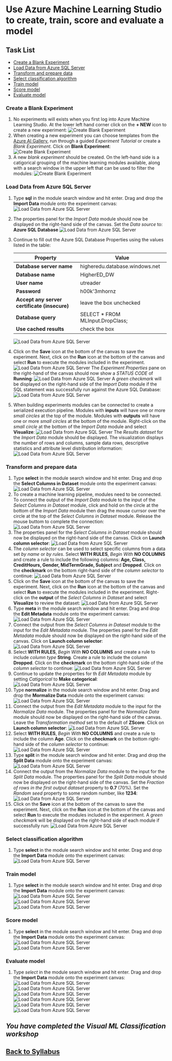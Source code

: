 
# Use Azure Machine Learning Studio to create, train, score and evaluate a model

## Task List

- [Create a Blank Experiment](#Create-a-Blank-Experiment)
- [Load Data from Azure SQL Server](#Load-Data-from-Azure-SQL-Server)
- [Transform and prepare data](#Transform-and-prepare-data)
- [Select classification algorithm](#Select-classification-algorithm)
- [Train model](#Train-model)
- [Score model](#Score-model)
- [Evaluate model](#Evaluate-model)

### Create a Blank Experiment

1. No experiments will exists when you first log into Azure Machine Learning Studio.  At the lower left hand corner click on the **+ NEW** icon to create a new experiment:
![Create Blank Experiment](media/image004.png)
1. When creating a new experiment you can choose templates from the [Azure AI Gallery](https://gallery.azure.ai/), run through a guided *Experiment Tutorial* or create a *Blank Experiment*.  Click on **Blank Experiment**:
![Create Blank Experiment](media/image005.png)
1. A new *blank experiment* should be created.  On the left-hand side is a catigorical grouping of the machine learning modules available, along with a search window in the upper left that can be used to filter the modules:
![Create Blank Experiment](media/image006.png)

### Load Data from Azure SQL Server

1. Type **sql** in the module search window and hit enter.  Drag and drop the **Import Data** module onto the experiment canvas:
![Load Data from Azure SQL Server](media/image007.png)
1. The properties panel for the *Import Data* module should now be displayed on the right-hand side of the canvas.  Set the *Data source* to: **Azure SQL Database**
![Load Data from Azure SQL Server](media/image008.png)
1. Continue to fill out the Azure SQL Database Properties using the values listed in the table:

    | Property | Value  |
    |------|------|
    |**Database server name**  | higheredu.database.windows.net|
    |**Database name**  | HigherED_DW|
    |**User name**  | utreader|
    |**Password**  | h00k'3mhornz|
    |**Accept any server certificate (insecure)**  | leave the box unchecked|
    |**Database query**  | SELECT * FROM MLInput.DropClass;|
    |**Use cached results**  | check the box|

    ![Load Data from Azure SQL Server](media/image009.png)

1. Click on the **Save** icon at the bottom of the canvas to save the experiment.  Next, click on the **Run** icon at the bottom of the canvas and select **Run** to execute the modules included in the experiment.  
![Load Data from Azure SQL Server](media/image010.png)
The *Experiment Properties* pane on the right-hand of the canvas should now show a *STATUS CODE* of **Running**:
![Load Data from Azure SQL Server](media/image011.png)
A *green checkmark* will be displayed on the right-hand side of the *Import Data* module if the SQL statement was successfully run against the Azure SQL Database:
![Load Data from Azure SQL Server](media/image012.png)
1. When building experiments modules can be connected to create a serialized execution pipeline.  Modules with **inputs** will have one or more *small circles* at the top of the module.  Modules with **outputs** will have one or more *small circles* at the bottom of the module.  Right-click on the *small circle* at the bottom of the *Import Data* module and select **Visualize**:
![Load Data from Azure SQL Server](media/image013.png)
The *Results dataset* for the *Import Data* module should be displayed.  The visualization displays the number of rows and columns, sample data rows, descriptive statistics and attribute level distribution information:
![Load Data from Azure SQL Server](media/image014.png)

### Transform and prepare data

1. Type **select** in the module search window and hit enter.  Drag and drop the **Select Columns in Dataset** module onto the experiment canvas:
![Load Data from Azure SQL Server](media/image015.png)
1. To create a machine learning pipeline, modules need to be connected.  To connect the output of the *Import Data* module to the input of the *Select Columns in Dataset* module, click and hold on the circle at the bottom of the *Import Data* module then drag the mouse currsor over the circle at the top of the *Select Columns in Dataset* module.  Release the mouse buttom to complete the connection:
![Load Data from Azure SQL Server](media/image016.png)
1. The properties panel for the *Select Columns in Dataset* module should now be displayed on the right-hand side of the canvas.  Click on **Launch column selector**:
![Load Data from Azure SQL Server](media/image017.png)
1. The *column selector* can be used to select specific columns from a data set *by name* or *by rules*.  Select **WITH RULES**, *Begin With* **NO COLUMNS** and create a rule to include the following columns: **Age, Class, CreditHours, Gender, MidTermGrade, Subject** and **Dropped**.  Click on the **checkmark** on the bottom right-hand side of the *column selector* to continue:
![Load Data from Azure SQL Server](media/image018.png)
1. Click on the **Save** icon at the bottom of the canvas to save the experiment. Next, click on the **Run** icon at the bottom of the canvas and select **Run** to execute the modules included in the experiment.  Right-click on the **output** of the *Select Columns in Dataset* and select **Visualize** to review the dataset:
![Load Data from Azure SQL Server](media/image019.png)
1. Type **meta** in the module search window and hit enter.  Drag and drop the **Edit Metadata** module onto the experiment canvas:
![Load Data from Azure SQL Server](media/image020.png)
1. Connect the output from the *Select Columns in Dataset* module to the input for the *Edit Metadata* module.  The properties panel for the *Edit Metadata* module should now be displayed on the right-hand side of the canvas.  Click on **Launch column selector**:
![Load Data from Azure SQL Server](media/image021.png)
1. Select **WITH RULES**, *Begin With* **NO COLUMNS** and create a rule to include *column type* **String**.  Create a rule to include the column **Dropped**.  Click on the **checkmark** on the bottom right-hand side of the *column selector* to continue:
![Load Data from Azure SQL Server](media/image022.png)
1. Continue to update the properties for th *Edit Metadata* module by setting *Catigorical* to **Make categorical**:
![Load Data from Azure SQL Server](media/image023.png)
1. Type **normalize** in the module search window and hit enter.  Drag and drop the **Mormalize Data** module onto the experiment canvas:
![Load Data from Azure SQL Server](media/image024.png)
1. Connect the output from the *Edit Metadata* module to the input for the *Normalize Data* module.  The properties panel for the *Normalize Data* module should now be displayed on the right-hand side of the canvas.  Leave the *Transformation method* set to the default of **ZScore**.  Click on **Launch column selector**:
![Load Data from Azure SQL Server](media/image025.png)
1. Select **WITH RULES**, *Begin With* **NO COLUMNS** and create a rule to include the column **Age**.  Click on the **checkmark** on the bottom right-hand side of the *column selector* to continue:
![Load Data from Azure SQL Server](media/image026.png)
1. Type **split** in the module search window and hit enter.  Drag and drop the **Split Data** module onto the experiment canvas:
![Load Data from Azure SQL Server](media/image027.png)
1. Connect the output from the *Normalize Data* module to the input for the *Split Data* module.  The properties panel for the *Split Data* module should now be displayed on the right-hand side of the canvas.  Set the *Fraction of rows in the first output dataset* property to **0.7** (70%).  Set the *Random seed* property to some random number, like **1234**:
![Load Data from Azure SQL Server](media/image028.png)
1. Click on the **Save** icon at the bottom of the canvas to save the experiment.  Next, click on the **Run** icon at the bottom of the canvas and select **Run** to execute the modules included in the experiment.  A *green checkmark* will be displayed on the right-hand side of each module if successfully run:
![Load Data from Azure SQL Server](media/image029.png)

### Select classification algorithm

1. Type **select** in the module search window and hit enter.  Drag and drop the **Import Data** module onto the experiment canvas:
![Load Data from Azure SQL Server](media/image030.png)

### Train model

1. Type **select** in the module search window and hit enter.  Drag and drop the **Import Data** module onto the experiment canvas:
![Load Data from Azure SQL Server](media/image031.png)
![Load Data from Azure SQL Server](media/image032.png)
![Load Data from Azure SQL Server](media/image033.png)

### Score model

1. Type **select** in the module search window and hit enter.  Drag and drop the **Import Data** module onto the experiment canvas:
![Load Data from Azure SQL Server](media/image034.png)
![Load Data from Azure SQL Server](media/image035.png)

### Evaluate model

1. Type *select* in the module search window and hit enter.  Drag and drop the **Import Data** module onto the experiment canvas:
![Load Data from Azure SQL Server](media/image036.png)
![Load Data from Azure SQL Server](media/image037.png)
![Load Data from Azure SQL Server](media/image038.png)
![Load Data from Azure SQL Server](media/image039.png)
![Load Data from Azure SQL Server](media/image040.png)
![Load Data from Azure SQL Server](media/image041.png)

## *You have completed the Visual ML Classification workshop*

## [Back to Syllabus](readme.md)

